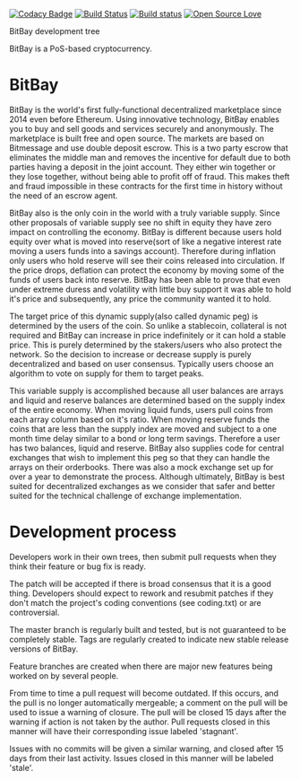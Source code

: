 [![Codacy Badge](https://api.codacy.com/project/badge/Grade/1bac5bbdf2f64cfeb67092bef3e50d6f)](https://www.codacy.com/app/yshurik/bitbay-core?utm_source=github.com&utm_medium=referral&utm_content=bitbaymarket/bitbay-core&utm_campaign=badger)
[![Build Status](https://travis-ci.org/bitbaymarket/bitbay-core.svg?branch=master)](https://travis-ci.org/bitbaymarket/bitbay-core)
[![Build status](https://ci.appveyor.com/api/projects/status/qdy7pilwdtxehqhw?svg=true)](https://ci.appveyor.com/project/yshurik/bitbay-core)
[![Open Source Love](https://badges.frapsoft.com/os/mit/mit.svg?v=102)](https://github.com/bitbaymarket/bitbay-core/blob/master/COPYING)


BitBay development tree

BitBay is a PoS-based cryptocurrency.

BitBay
===========================

BitBay is the world's first fully-functional decentralized marketplace since 2014 even before Ethereum. Using innovative technology, BitBay enables you to buy and sell goods and services securely and anonymously. The marketplace is built free and open source. The markets are based on Bitmessage and use double deposit escrow. This is a two party escrow that eliminates the middle man and removes the incentive for default due to both parties having a deposit in the joint account. They either win together or they lose together, without being able to profit off of fraud. This makes theft and fraud impossible in these contracts for the first time in history without the need of an escrow agent. 

BitBay also is the only coin in the world with a truly variable supply. Since other proposals of variable supply see no shift in equity they have zero impact on controlling the economy. BitBay is different because users hold equity over what is moved into reserve(sort of like a negative interest rate moving a users funds into a savings account). Therefore during inflation only users who hold reserve will see their coins released into circulation. If the price drops, deflation can protect the economy by moving some of the funds of users back into reserve. BitBay has been able to prove that even under extreme duress and volatility with little buy support it was able to hold it's price and subsequently, any price the community wanted it to hold.

The target price of this dynamic supply(also called dynamic peg) is determined by the users of the coin. So unlike a stablecoin, collateral is not required and BitBay can increase in price indefinitely or it can hold a stable price. This is purely determined by the stakers/users who also protect the network. So the decision to increase or decrease supply is purely decentralized and based on user consensus. Typically users choose an algorithm to vote on supply for them to target peaks.

This variable supply is accomplished because all user balances are arrays and liquid and reserve balances are determined based on the supply index of the entire economy. When moving liquid funds, users pull coins from each array column based on it's ratio. When moving reserve funds the coins that are less than the supply index are moved and subject to a one month time delay similar to a bond or long term savings. Therefore a user has two balances, liquid and reserve. BitBay also supplies code for central exchanges that wish to implement this peg so that they can handle the arrays on their orderbooks. There was also a mock exchange set up for over a year to demonstrate the process. Although ultimately, BitBay is best suited for decentralized exchanges as we consider that safer and better suited for the technical challenge of exchange implementation.

Development process
===========================

Developers work in their own trees, then submit pull requests when
they think their feature or bug fix is ready.

The patch will be accepted if there is broad consensus that it is a
good thing.  Developers should expect to rework and resubmit patches
if they don't match the project's coding conventions (see coding.txt)
or are controversial.

The master branch is regularly built and tested, but is not guaranteed
to be completely stable. Tags are regularly created to indicate new
stable release versions of BitBay.

Feature branches are created when there are major new features being
worked on by several people.

From time to time a pull request will become outdated. If this occurs, and
the pull is no longer automatically mergeable; a comment on the pull will
be used to issue a warning of closure. The pull will be closed 15 days
after the warning if action is not taken by the author. Pull requests closed
in this manner will have their corresponding issue labeled 'stagnant'.

Issues with no commits will be given a similar warning, and closed after
15 days from their last activity. Issues closed in this manner will be
labeled 'stale'.
